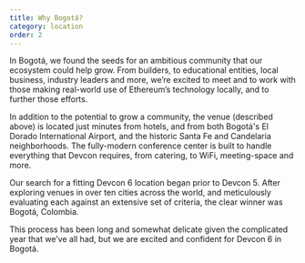 ```yaml
---
title: Why Bogotá?
category: location
order: 2
---
```


In Bogotá, we found the seeds for an ambitious community that our ecosystem could help grow. From builders, to educational entities, local business, industry leaders and more, we’re excited to meet and to work with those making real-world use of Ethereum’s technology locally, and to further those efforts.

In addition to the potential to grow a community, the venue (described above) is located just minutes from hotels, and from both Bogotá's El Dorado International Airport, and the historic Santa Fe and Candelaria neighborhoods. The fully-modern conference center is built to handle everything that Devcon requires, from catering, to WiFi, meeting-space and more.

Our search for a fitting Devcon 6 location began prior to Devcon 5. After exploring venues in over ten cities across the world, and meticulously evaluating each against an extensive set of criteria, the clear winner was Bogotá, Colombia.

This process has been long and somewhat delicate given the complicated year that we’ve all had, but we are excited and confident for Devcon 6 in Bogotá.
